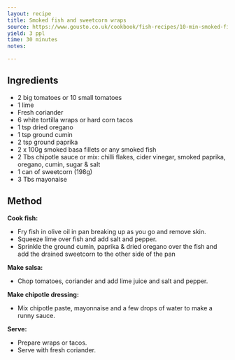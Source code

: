 ```yaml
---
layout: recipe
title: Smoked fish and sweetcorn wraps
source: https://www.gousto.co.uk/cookbook/fish-recipes/10-min-smoked-fish-sweetcorn-wraps
yield: 3 ppl
time: 30 minutes
notes: 

---
```


## Ingredients
- 2 big tomatoes or 10 small tomatoes
- 1 lime
- Fresh coriander 
- 6 white tortilla wraps or hard corn tacos
- 1 tsp dried oregano
- 1 tsp ground cumin
- 2 tsp ground paprika
- 2 x 100g smoked basa fillets or any smoked fish
- 2 Tbs chipotle sauce or mix: chilli flakes, cider vinegar, smoked paprika, oregano, cumin, sugar & salt
- 1 can of sweetcorn (198g)
- 3 Tbs mayonaise

## Method
**Cook fish:**
- Fry fish in olive oil in pan breaking up as you go and remove skin.
- Squeeze lime over fish and add salt and pepper. 
- Sprinkle the  ground cumin, paprika & dried oregano over the fish and add the drained sweetcorn to the other side of the pan

**Make salsa:**
- Chop tomatoes, coriander and add lime juice and salt and pepper.

**Make chipotle dressing:**
- Mix chipotle paste, mayonnaise and a few drops of water to make a runny sauce.

**Serve:**
- Prepare wraps or tacos.
- Serve with fresh coriander. 
